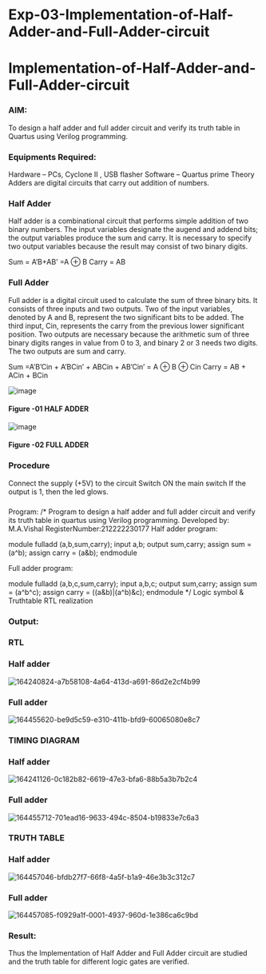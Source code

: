 # Exp-03-Implementation-of-Half-Adder-and-Full-Adder-circuit

# Implementation-of-Half-Adder-and-Full-Adder-circuit
### AIM:
To design a half adder and full adder circuit and verify its truth table in Quartus using Verilog programming.

### Equipments Required:
Hardware – PCs, Cyclone II , USB flasher
Software – Quartus prime
Theory
Adders are digital circuits that carry out addition of numbers.

### Half Adder
Half adder is a combinational circuit that performs simple addition of two binary numbers. The input variables designate the augend and addend bits; the output variables produce the sum and carry. It is necessary to specify two output variables because the result may consist of two binary digits.

Sum = A’B+AB’ =A ⊕ B Carry = AB

### Full Adder
Full adder is a digital circuit used to calculate the sum of three binary bits. It consists of three inputs and two outputs. Two of the input variables, denoted by A and B, represent the two significant bits to be added. The third input, Cin, represents the carry from the previous lower significant position. Two outputs are necessary because the arithmetic sum of three binary digits ranges in value from 0 to 3, and binary 2 or 3 needs two digits. The two outputs are sum and carry.

Sum =A’B’Cin + A’BCin’ + ABCin + AB’Cin’ = A ⊕ B ⊕ Cin Carry = AB + ACin + BCin

 ![image](https://user-images.githubusercontent.com/36288975/163552156-a13e5a56-c638-4110-97d9-8896907c8d25.png)

#### Figure -01 HALF ADDER 


![image](https://user-images.githubusercontent.com/36288975/163552057-b3547877-6d07-45b4-b7e0-bcfebfad9e1d.png)

#### Figure -02 FULL ADDER 

### Procedure

Connect the supply (+5V) to the circuit
Switch ON the main switch
If the output is 1, then the led glows.
### 
Program:
/*
Program to design a half adder and full adder circuit and verify its truth table in quartus using Verilog programming.
Developed by: M.A.Vishal
RegisterNumber:212222230177
Half adder program:

module fulladd (a,b,sum,carry);
input a,b;
output sum,carry;
assign sum = (a^b);
assign carry = (a&b);
endmodule

Full adder program:

module fulladd (a,b,c,sum,carry);
input a,b,c;
output sum,carry;
assign sum = (a^b^c);
assign carry = ((a&b)|(a^b)&c);
endmodule
*/
Logic symbol & Truthtable
RTL realization

### Output:
### RTL
###  Half adder


![164240824-a7b58108-4a64-413d-a691-86d2e2cf4b99](https://user-images.githubusercontent.com/121029258/233279599-8f064028-1406-4cfb-aa5f-b62176d6004e.PNG)
###  Full adder

![164455620-be9d5c59-e310-411b-bfd9-60065080e8c7](https://user-images.githubusercontent.com/121029258/233279789-f6d0075d-8e50-48b3-9478-5c7810f6dd34.PNG)



### TIMING DIAGRAM
### Half adder
![164241126-0c182b82-6619-47e3-bfa6-88b5a3b7b2c4](https://user-images.githubusercontent.com/121029258/233280041-3e72cf61-0d98-4f25-bc3d-c0328b63cc4d.PNG)

### Full adder
![164455712-701ead16-9633-494c-8504-b19833e7c6a3](https://user-images.githubusercontent.com/121029258/233280210-a1f24fc4-77db-48ae-ab75-3dd64898a643.PNG)



### TRUTH TABLE 
### Half adder

![164457046-bfdb27f7-66f8-4a5f-b1a9-46e3b3c312c7](https://user-images.githubusercontent.com/121029258/233281260-0164a58d-5e54-4e1f-9bd0-11e68b84a414.PNG)

### Full adder



![164457085-f0929a1f-0001-4937-960d-1e386ca6c9bd](https://user-images.githubusercontent.com/121029258/233281442-ce509ef0-8683-4b75-a037-36bfd5c98d88.PNG)




### Result:
Thus the Implementation of Half Adder and Full Adder circuit are studied and the truth table for different logic gates are verified.
